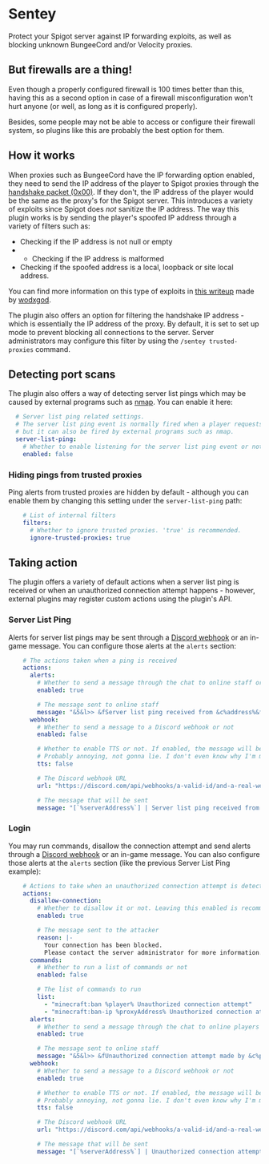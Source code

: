 # Sentey
Protect your Spigot server against IP forwarding exploits, as well as blocking unknown BungeeCord and/or Velocity proxies.

## But firewalls are a thing!
Even though a properly configured firewall is 100 times better than this, having this as a second option in case of a firewall misconfiguration won't hurt anyone (or well, as long as it is configured properly).

Besides, some people may not be able to access or configure their firewall system, so plugins like this are probably the best option for them.

## How it works
When proxies such as BungeeCord have the IP forwarding option enabled, they need to send the IP address of the player to Spigot proxies through the [handshake packet (0x00)](https://wiki.vg/Protocol#Handshake). If they don't, the IP address of the player would be the same as the proxy's for the Spigot server. This introduces a variety of exploits since Spigot does *not* sanitize the IP address. The way this plugin works is by sending the player's spoofed IP address through a variety of filters such as:

- Checking if the IP address is not null or empty
- - Checking if the IP address is malformed
- Checking if the spoofed address is a local, loopback or site local address.

You can find more information on this type of exploits in [this writeup](https://github.com/wodxgod/Griefing-Methods/blob/master/Exploitation/UUID%20Spoofing.md) made by [wodxgod](https://github.com/wodxgod).

The plugin also offers an option for filtering the handshake IP address - which is essentially the IP address of the proxy. By default, it is set to set up mode to prevent blocking all connections to the server. Server administrators may configure this filter by using the `/sentey trusted-proxies` command.

## Detecting port scans
The plugin also offers a way of detecting server list pings which may be caused by external programs such as [nmap](https://nmap.org/). You can enable it here:
```yaml
  # Server list ping related settings.
  # The server list ping event is normally fired when a player requests the MOTD of the server,
  # but it can also be fired by external programs such as nmap.
  server-list-ping:
    # Whether to enable listening for the server list ping event or not
    enabled: false
```

### Hiding pings from trusted proxies
Ping alerts from trusted proxies are hidden by default - although you can enable them by changing this setting under the `server-list-ping` path:
```yaml
    # List of internal filters
    filters:
      # Whether to ignore trusted proxies. 'true' is recommended.
      ignore-trusted-proxies: true
```

## Taking action
The plugin offers a variety of default actions when a server list ping is received or when an unauthorized connection attempt happens - however, external plugins may register custom actions using the plugin's API.

### Server List Ping
Alerts for server list pings may be sent through a [Discord webhook](https://discord.com) or an in-game message. You can configure those alerts at the `alerts` section:
```yaml
    # The actions taken when a ping is received
    actions:
      alerts:
        # Whether to send a message through the chat to online staff or not
        enabled: true

        # The message sent to online staff
        message: "&5&l>> &fServer list ping received from &c%address%&f, is the firewall properly configured?"
      webhook:
        # Whether to send a message to a Discord webhook or not
        enabled: false

        # Whether to enable TTS or not. If enabled, the message will be read aloud.
        # Probably annoying, not gonna lie. I don't even know why I'm making this an option.
        tts: false

        # The Discord webhook URL
        url: "https://discord.com/api/webhooks/a-valid-id/and-a-real-webhook-token"

        # The message that will be sent
        message: "[`%serverAddress%`] | Server list ping received from `%address%`"
```

### Login
You may run commands, disallow the connection attempt and send alerts through a [Discord webhook](https://discord.com) or an in-game message. You can also configure those alerts at the `alerts` section (like the previous Server List Ping example):
```yaml
    # Actions to take when an unauthorized connection attempt is detected.
    actions:
      disallow-connection:
        # Whether to disallow it or not. Leaving this enabled is recommended.
        enabled: true

        # The message sent to the attacker
        reason: |-
          Your connection has been blocked.
          Please contact the server administrator for more information.
      commands:
        # Whether to run a list of commands or not
        enabled: false

        # The list of commands to run
        list:
          - "minecraft:ban %player% Unauthorized connection attempt"
          - "minecraft:ban-ip %proxyAddress% Unauthorized connection attempt"
      alerts:
        # Whether to send a message through the chat to online players or not
        enabled: true

        # The message sent to online staff
        message: "&5&l>> &fUnauthorized connection attempt made by &c%player%&f. Handshake made from &c%proxyAddress% &7(%detectionType%)"
      webhook:
        # Whether to send a message to a Discord webhook or not
        enabled: true

        # Whether to enable TTS or not. If enabled, the message will be read aloud.
        # Probably annoying, not gonna lie. I don't even know why I'm making this an option.
        tts: false

        # The Discord webhook URL
        url: "https://discord.com/api/webhooks/a-valid-id/and-a-real-webhook-token"

        # The message that will be sent
        message: "[`%serverAddress%`] | Unauthorized connection attempt from `%player%` (UUID: `%uuid%`; real IP address: `%proxyAddress%`; 'spoofed' IP address: `%address%`; detection type: `%detectionType%`)"
```